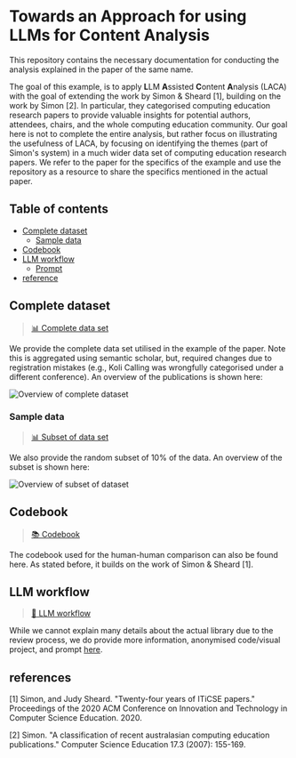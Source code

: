 # Towards an Approach for using LLMs for Content Analysis

This repository contains the necessary documentation for conducting the analysis explained in the paper of the same name.

The goal of this example, is to apply **L**LM **A**ssisted **C**ontent **A**nalysis (LACA) with the goal of extending the work by Simon & Sheard [1], building on the work by Simon [2]. In particular, they categorised computing education research papers to provide valuable insights for potential authors, attendees, chairs, and the whole computing education community. Our goal here is not to complete the entire analysis, but rather focus on illustrating the usefulness of LACA, by focusing on identifying the themes (part of Simon's system) in a much wider data set of computing education research papers. We refer to the paper for the specifics of the example and use the repository as a resource to share the specifics mentioned in the actual paper.

## Table of contents
- [Complete dataset](#complete-dataset)
    - [Sample data](#sample-data)
- [Codebook](#codebook)
- [LLM workflow](#llm-workflow)
    - [Prompt](#prompt)
- [reference](#references)


## Complete dataset

> [📊 Complete data set](/data/complete.json)

We provide the complete data set utilised in the example of the paper. Note this is aggregated using semantic scholar, but, required changes due to registration mistakes (e.g., Koli Calling was wrongfully categorised under a different conference). An overview of the publications is shown here:

![Overview of complete dataset](https://github.com/sebastiannicolajsen/appendix-towards-an-approach-for-using-llms-for-content-analysis/blob/main/images/complete.png)

### Sample data

> [📊 Subset of data set](/data/subset.json)

We also provide the random subset of 10% of the data. An overview of the subset is shown here:

![Overview of subset of dataset](https://github.com/sebastiannicolajsen/appendix-towards-an-approach-for-using-llms-for-content-analysis/blob/main/images/subset.png)

## Codebook

> [📚 Codebook](/codebook.md)

The codebook used for the human-human comparison can also be found here. As stated before, it builds on the work of Simon & Sheard [1].

## LLM workflow

> [🤖 LLM workflow](/llm-workflow/README.md)

While we cannot explain many details about the actual library due to the review process, we do provide more information, anonymised code/visual project, and prompt [here](/llm-workflow/README.md).


## references

[1] Simon, and Judy Sheard. "Twenty-four years of ITiCSE papers." Proceedings of the 2020 ACM Conference on Innovation and Technology in Computer Science Education. 2020.

[2] Simon. "A classification of recent australasian computing education publications." Computer Science Education 17.3 (2007): 155-169.